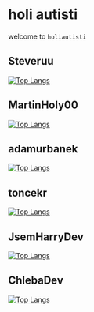 # holi autisti
welcome to <code>holiautisti</code>

## Steveruu  
[![Top Langs](https://github-readme-stats-git-masterorgs-github-readme-stats-team.vercel.app/api/top-langs/?username=steveruu&include_orgs=true)](https://github.com/anuraghazra/github-readme-stats)  

## MartinHoly00  
[![Top Langs](https://github-readme-stats-git-masterorgs-github-readme-stats-team.vercel.app/api/top-langs/?username=MartinHoly00&include_orgs=true)](https://github.com/anuraghazra/github-readme-stats)  

## adamurbanek
[![Top Langs](https://github-readme-stats-git-masterorgs-github-readme-stats-team.vercel.app/api/top-langs/?username=adamurbanek&include_orgs=true)](https://github.com/anuraghazra/github-readme-stats)  

## toncekr
[![Top Langs](https://github-readme-stats-git-masterorgs-github-readme-stats-team.vercel.app/api/top-langs/?username=toncekr&include_orgs=true)](https://github.com/anuraghazra/github-readme-stats)  

## JsemHarryDev
[![Top Langs](https://github-readme-stats-git-masterorgs-github-readme-stats-team.vercel.app/api/top-langs/?username=JsemHarry7&include_orgs=true)](https://github.com/anuraghazra/github-readme-stats)  

## ChlebaDev
[![Top Langs](https://github-readme-stats-git-masterorgs-github-readme-stats-team.vercel.app/api/top-langs/?username=ChlebaDev&include_orgs=true)](https://github.com/anuraghazra/github-readme-stats)  
